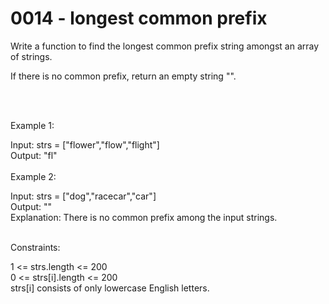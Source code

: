<h1>0014 - longest common prefix</h1>
Write a function to find the longest common prefix string amongst an array of strings.<br>

If there is no common prefix, return an empty string "".

 <br><br>

Example 1:<br>

Input: strs = ["flower","flow","flight"]<br>
Output: "fl"<br><br>
Example 2:<br>

Input: strs = ["dog","racecar","car"]<br>
Output: ""<br>
Explanation: There is no common prefix among the input strings.<br>
 <br>

Constraints:<br>

1 <= strs.length <= 200<br>
0 <= strs[i].length <= 200<br>
strs[i] consists of only lowercase English letters.